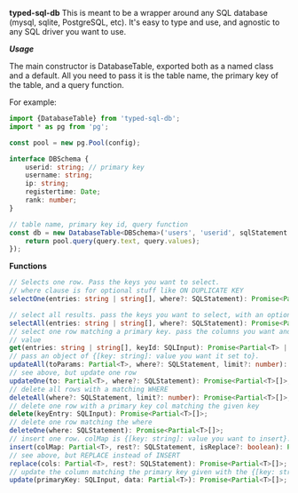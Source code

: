 **typed-sql-db**
This is meant to be a wrapper around any SQL database (mysql, sqlite, PostgreSQL, etc).
It's easy to type and use, and agnostic to any SQL driver you want to use.

***Usage***

The main constructor is DatabaseTable, exported both as a named class and a default.
All you need to pass it is the table name, the primary key of the table, and a query function.

For example:

```ts
import {DatabaseTable} from 'typed-sql-db';
import * as pg from 'pg';

const pool = new pg.Pool(config);

interface DBSchema {
    userid: string; // primary key
    username: string;
    ip: string;
    registertime: Date;
    rank: number;
}

// table name, primary key id, query function
const db = new DatabaseTable<DBSchema>('users', 'userid', sqlStatement => {
    return pool.query(query.text, query.values);
});

```

**Functions**

```ts
// Selects one row. Pass the keys you want to select.
// where clause is for optional stuff like ON DUPLICATE KEY
selectOne(entries: string | string[], where?: SQLStatement): Promise<Partial<T> | null>;

// select all results. pass the keys you want to select, with an optional where clause.
selectAll(entries: string | string[], where?: SQLStatement): Promise<Partial<T>[]>;
// select one row matching a primary key. pass the columns you want and the primary key
// value
get(entries: string | string[], keyId: SQLInput): Promise<Partial<T> | null>;
// pass an object of {[key: string]: value you want it set to}.     
updateAll(toParams: Partial<T>, where?: SQLStatement, limit?: number): Promise<Partial<T>[]>;
// see above, but update one row
updateOne(to: Partial<T>, where?: SQLStatement): Promise<Partial<T>[]>;
// delete all rows with a matching WHERE
deleteAll(where?: SQLStatement, limit?: number): Promise<Partial<T>[]>;
// delete one row with a primary key col matching the given key
delete(keyEntry: SQLInput): Promise<Partial<T>[]>;
// delete one row matching the where
deleteOne(where: SQLStatement): Promise<Partial<T>[]>;
// insert one row. colMap is {[key: string]: value you want to insert}.
insert(colMap: Partial<T>, rest?: SQLStatement, isReplace?: boolean): Promise<Partial<T>[]>;
// see above, but REPLACE instead of INSERT
replace(cols: Partial<T>, rest?: SQLStatement): Promise<Partial<T>[]>;
// update the column matching the primary key given with the {[key: string]: value} object.
update(primaryKey: SQLInput, data: Partial<T>): Promise<Partial<T>[]>;
```

